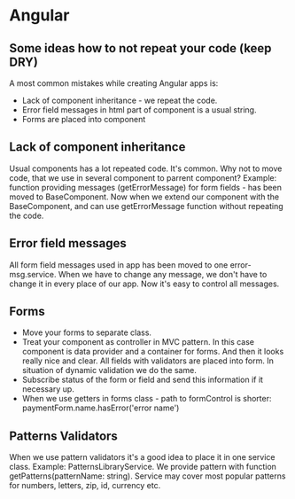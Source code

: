 # Angular

## Some ideas how to not repeat your code (keep DRY)

A most common mistakes while creating Angular apps is:
- Lack of component inheritance - we repeat the code.
- Error field messages in html part of component is a usual string.
- Forms are placed into component

## Lack of component inheritance
Usual components has a lot repeated code. It's common.
Why not to move code, that we use in several component to parrent component?
Example: function providing messages (getErrorMessage) for form fields - has been moved to BaseComponent.
Now when we extend our component with the BaseComponent, and can use getErrorMessage function without repeating the code.

## Error field messages
All form field messages used in app has been moved to one error-msg.service.
When we have to change any message, we don't have to change it in every place of our app.
Now it's easy to control all messages. 

## Forms
- Move your forms to separate class.
- Treat your component as controller in MVC pattern.
  In this case component is data provider and a container for forms. And then it looks really nice and clear.
  All fields with validators are placed into form. In situation of dynamic validation we do the same.
- Subscribe status of the form or field and send this information if it necessary up.
- When we use getters in forms class - path to formControl is shorter: paymentForm.name.hasError('error name')

## Patterns Validators
When we use pattern validators it's a good idea to place it in one service class. Example: PatternsLibraryService.
We provide pattern with function getPatterns(patternName: string).
Service may cover most popular patterns for numbers, letters, zip, id, currency etc.
